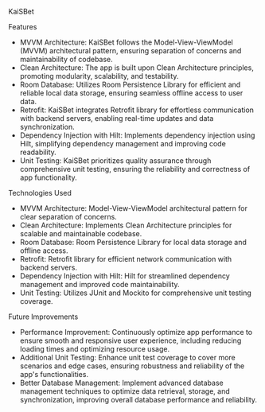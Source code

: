 KaiSBet

Features
- MVVM Architecture: KaiSBet follows the Model-View-ViewModel (MVVM) architectural pattern, ensuring separation of concerns and maintainability of codebase.
- Clean Architecture: The app is built upon Clean Architecture principles, promoting modularity, scalability, and testability.
- Room Database: Utilizes Room Persistence Library for efficient and reliable local data storage, ensuring seamless offline access to user data.
- Retrofit: KaiSBet integrates Retrofit library for effortless communication with backend servers, enabling real-time updates and data synchronization.
- Dependency Injection with Hilt: Implements dependency injection using Hilt, simplifying dependency management and improving code readability.
- Unit Testing: KaiSBet prioritizes quality assurance through comprehensive unit testing, ensuring the reliability and correctness of app functionality.

Technologies Used
- MVVM Architecture: Model-View-ViewModel architectural pattern for clear separation of concerns.
- Clean Architecture: Implements Clean Architecture principles for scalable and maintainable codebase.
- Room Database: Room Persistence Library for local data storage and offline access.
- Retrofit: Retrofit library for efficient network communication with backend servers.
- Dependency Injection with Hilt: Hilt for streamlined dependency management and improved code maintainability.
- Unit Testing: Utilizes JUnit and Mockito for comprehensive unit testing coverage.

Future Improvements
- Performance Improvement: Continuously optimize app performance to ensure smooth and responsive user experience, including reducing loading times and optimizing resource usage.
- Additional Unit Testing: Enhance unit test coverage to cover more scenarios and edge cases, ensuring robustness and reliability of the app's functionalities.
- Better Database Management: Implement advanced database management techniques to optimize data retrieval, storage, and synchronization, improving overall database performance and reliability.
